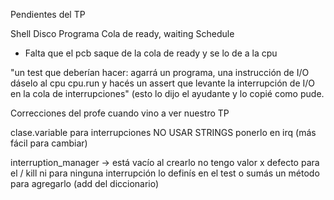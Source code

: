 Pendientes del TP

Shell
Disco
Programa
Cola de ready, waiting
Schedule 
- Falta que el pcb saque de la cola de  ready y se lo de a la cpu

"un test que deberían hacer:
agarrá un programa, una instrucción de I/O 
dáselo al cpu
cpu.run
y hacés un assert que levante la interrupción de I/O en la cola de interrupciones" (esto lo dijo el ayudante y lo copié como pude.

Correcciones del profe cuando vino a ver nuestro TP

clase.variable para interrupciones
NO USAR STRINGS
ponerlo en irq (más fácil para cambiar)

interruption_manager -> está vacío al crearlo
no tengo valor x defecto para el / kill ni para ninguna interrupción
lo definís en el test
o sumás un método para agregarlo (add del diccionario)

